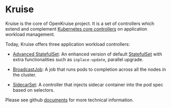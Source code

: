 # Kruise

Kruise is the core of OpenKruise project. It is a set of controllers which extend and complement 
[Kubernetes core controllers](https://kubernetes.io/docs/concepts/overview/what-is-kubernetes/)
on application workload management.

Today, Kruise offers three application workload controllers:

* [Advanced StatefulSet](https://github.com/openkruise/kruise/tree/master/docs/astatefulset/README.md): An enhanced version of default [StatefulSet](https://kubernetes.io/docs/concepts/workloads/controllers/statefulset/) with extra functionalities such as `inplace-update`, parallel upgrade.

* [BroadcastJob](https://github.com/openkruise/kruise/tree/master/docs/broadcastJob/README.md): A job that runs pods to completion across all the nodes in the cluster.

* [SidecarSet](https://github.com/openkruise/kruise/tree/master/docs/sidecarSet/README.md): A controller that injects sidecar container into the pod spec based on selectors.

Please see github [documents](https://github.com/openkruise/kruise/tree/master/docs/README.md) for more technical information.
